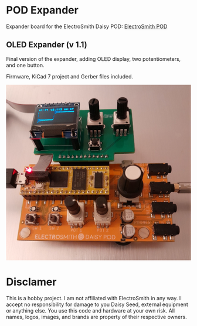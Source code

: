 # POD Expander

Expander board for the ElectroSmith Daisy POD:
[ElectroSmith POD](https://www.electro-smith.com/daisy/pod)

## OLED Expander (v 1.1)

Final version of the expander, adding OLED display, two potentiometers, and one button.

Firmware, KiCad 7 project and Gerber files included.

![OLED Expander v1.1](img/oled2.jpg)

 # Disclamer

This is a hobby project. I am not affiliated with ElectroSmith in any way. I accept no responsibility for damage to you Daisy Seed, external equipment or anything else. You use this code and hardware at your own risk. All names, logos, images, and brands are property of their respective owners.
